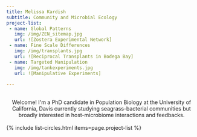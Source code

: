 ```yaml
---
title: Melissa Kardish
subtitle: Community and Microbial Ecology
project-list: 
 - name: Global Patterns 
   img: /img/ZEN_sitemap.jpg 
   url: ![Zostera Experimental Network] 
 - name: Fine Scale Differences 
   img: /img/transplants.jpg 
   url: ![Reciprocal Transplants in Bodega Bay] 
 - name: Targeted Manipulation 
   img: /img/tankexperiments.jpg 
   url: ![Manipulative Experiments] 
  
---
```

<br/>
<center>
Welcome! I'm a PhD candidate in Population Biology at the University of California, Davis currently studying seagrass-bacterial communities but broadly interested in host-microbiome interactions and feedbacks.
</center>  
<br/>
{% include list-circles.html items=page.project-list %}
